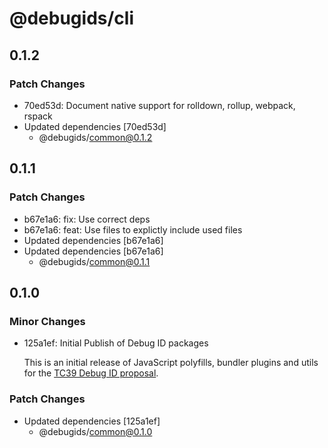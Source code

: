 # @debugids/cli

## 0.1.2

### Patch Changes

- 70ed53d: Document native support for rolldown, rollup, webpack, rspack
- Updated dependencies [70ed53d]
  - @debugids/common@0.1.2

## 0.1.1

### Patch Changes

- b67e1a6: fix: Use correct deps
- b67e1a6: feat: Use files to explictly include used files
- Updated dependencies [b67e1a6]
- Updated dependencies [b67e1a6]
  - @debugids/common@0.1.1

## 0.1.0

### Minor Changes

- 125a1ef: Initial Publish of Debug ID packages

  This is an initial release of JavaScript polyfills, bundler plugins and utils
  for the [TC39 Debug ID
  proposal](https://github.com/tc39/source-map/blob/main/proposals/debug-id.md).

### Patch Changes

- Updated dependencies [125a1ef]
  - @debugids/common@0.1.0
